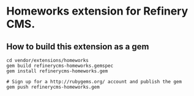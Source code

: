# Homeworks extension for Refinery CMS.

## How to build this extension as a gem

    cd vendor/extensions/homeworks
    gem build refinerycms-homeworks.gemspec
    gem install refinerycms-homeworks.gem

    # Sign up for a http://rubygems.org/ account and publish the gem
    gem push refinerycms-homeworks.gem